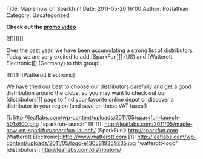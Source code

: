 Title: Maple now on Sparkfun! 
Date: 2011-05-20 16:00
Author: Poslathian
Category: Uncategorized

**Check out the [promo video][]**

[![][]][]

  

  

Over the past year, we have been accumulating a strong list of
distributors. Today we are very excited to add [SparkFun][] (US) and
[Watterott Electronic][] (Germany) to this group!

[![][1]][Watterott Electronic]

We have tried our best to choose our distributors carefully and get a
good distribution around the globe, so you may want to check out our
[distributors][] page to find your favorite online depot or discover a
distributor in your region (and save on those VAT taxes!)

  [promo video]: http://www.sparkfun.com/news/616
  []: http://leaflabs.com/wp-content/uploads/2011/05/sparkfun-launch-501x600.png
    "sparkfun-launch"
  [![][]]: http://leaflabs.com/2011/05/maple-now-on-sparkfun/sparkfun-launch/
  [SparkFun]: http://sparkfun.com
  [Watterott Electronic]: http://www.watterott.com
  [1]: http://leaflabs.com/wp-content/uploads/2011/05/logo-e1305819359235.jpg
    "watterott-logo"
  [distributors]: http://leaflabs.com/distributors/
